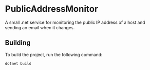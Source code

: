 # PublicAddressMonitor

A small .net service for monitoring the public IP address of a host and sending an email when it changes.

## Building

To build the project, run the following command:

```
dotnet build
```
